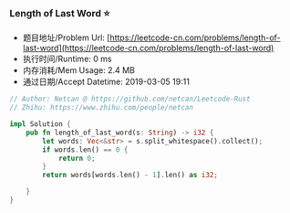 
### Length of Last Word :star:
- 题目地址/Problem Url: [https://leetcode-cn.com/problems/length-of-last-word](https://leetcode-cn.com/problems/length-of-last-word)
- 执行时间/Runtime: 0 ms 
- 内存消耗/Mem Usage: 2.4 MB
- 通过日期/Accept Datetime: 2019-03-05 19:11

```rust
// Author: Netcan @ https://github.com/netcan/Leetcode-Rust
// Zhihu: https://www.zhihu.com/people/netcan

impl Solution {
    pub fn length_of_last_word(s: String) -> i32 {
        let words: Vec<&str> = s.split_whitespace().collect();
        if words.len() == 0 {
            return 0;
        }
        return words[words.len() - 1].len() as i32;

    }
}


```
